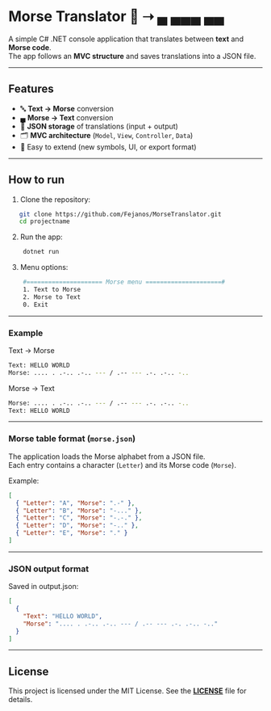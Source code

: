 # Morse Translator 🔡 ➝ ▄ ▄▄▄ ▄▄

A simple C# .NET console application that translates between **text** and **Morse code**.  
The app follows an **MVC structure** and saves translations into a JSON file.  

---

## Features
- 🔤 **Text → Morse** conversion
- ▄ **Morse → Text** conversion
- 📂 **JSON storage** of translations (input + output)
- 🗂 **MVC architecture** (`Model`, `View`, `Controller`, `Data`)
- 🎯 Easy to extend (new symbols, UI, or export format)

---

## How to run
1. Clone the repository:
```bash
   git clone https://github.com/Fejanos/MorseTranslator.git
   cd projectname
```
2. Run the app:
```bash
    dotnet run
```
3. Menu options:
```bash
    #===================== Morse menu =====================#
    1. Text to Morse
    2. Morse to Text
    0. Exit
 ```

---

### Example
Text → Morse
```bash
Text: HELLO WORLD
Morse: .... . .-.. .-.. --- / .-- --- .-. .-.. -..
```
Morse → Text
```bash
Morse: .... . .-.. .-.. --- / .-- --- .-. .-.. -..
Text: HELLO WORLD
```

--- 

### Morse table format (`morse.json`)
The application loads the Morse alphabet from a JSON file.  
Each entry contains a character (`Letter`) and its Morse code (`Morse`).  

Example:
```json
[
  { "Letter": "A", "Morse": ".-" },
  { "Letter": "B", "Morse": "-..." },
  { "Letter": "C", "Morse": "-.-." },
  { "Letter": "D", "Morse": "-.." },
  { "Letter": "E", "Morse": "." }
]
```

--- 

### JSON output format
Saved in output.json:
```json
[
  {
    "Text": "HELLO WORLD",
    "Morse": ".... . .-.. .-.. --- / .-- --- .-. .-.. -.."
  }
]
```

---

## License
This project is licensed under the MIT License.
See the [**LICENSE**](./LICENSE) file for details.
